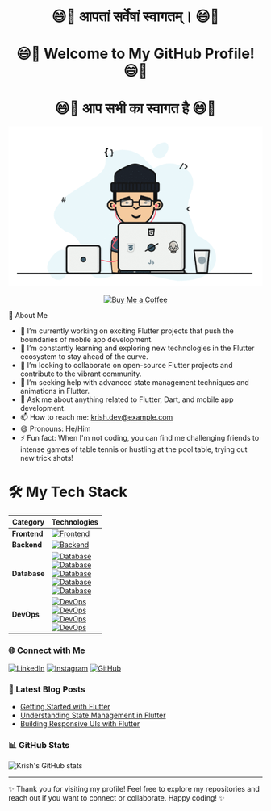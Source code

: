 <div align="center">

 # 😄🎉 आपतां सर्वेषां स्वागतम्। 😄🎉

# 😄🎉 Welcome to My GitHub Profile! 😄🎉

# 😄🎉 आप सभी का स्वागत है 😄🎉

![Greeting](https://github.com/Krish0034/profile/blob/main/developer.gif)


[![Buy Me a Coffee](https://img.shields.io/badge/Buy%20Me%20a%20Coffee-F7BA2A?style=flat-square&logo=buy-me-a-coffee&logoColor=black)](https://buymeacoffee.com/krish0034)


</div>

🚀 About Me
- 🔭 I’m currently working on exciting Flutter projects that push the boundaries of mobile app development.
- 🌱 I’m constantly learning and exploring new technologies in the Flutter ecosystem to stay ahead of the curve.
- 👯 I’m looking to collaborate on open-source Flutter projects and contribute to the vibrant community.
- 🤔 I’m seeking help with advanced state management techniques and animations in Flutter.
- 💬 Ask me about anything related to Flutter, Dart, and mobile app development.
- 📫 How to reach me: krish.dev@example.com
- 😄 Pronouns: He/Him
- ⚡ Fun fact: When I'm not coding, you can find me challenging friends to intense games of table tennis or hustling at the pool table, trying out new trick shots!
# 🛠️ My Tech Stack

| Category   | Technologies |
|------------|--------------|
| **Frontend** | [![Frontend](https://img.shields.io/badge/Frontend-Flutter-02569B?style=flat-square&logo=flutter&logoColor=white)](https://flutter.dev/) |
| **Backend**  | [![Backend](https://img.shields.io/badge/Backend-Java-007396?style=flat-square&logo=java&logoColor=white)](https://www.java.com/) |
| **Database** | [![Database](https://img.shields.io/badge/Database-MySQL-4479A1?style=flat-square&logo=mysql&logoColor=white)](https://www.mysql.com/) <br> [![Database](https://img.shields.io/badge/Database-PostgreSQL-4169E1?style=flat-square&logo=postgresql&logoColor=white)](https://www.postgresql.org/) <br> [![Database](https://img.shields.io/badge/Database-MongoDB-47A248?style=flat-square&logo=mongodb&logoColor=white)](https://www.mongodb.com/) <br> [![Database](https://img.shields.io/badge/Database-Firebase-FFCA28?style=flat-square&logo=firebase&logoColor=black)](https://firebase.google.com/) <br> [![Database](https://img.shields.io/badge/Database-Oracle-F80000?style=flat-square&logo=oracle&logoColor=white)](https://www.oracle.com/database/) |
| **DevOps**   | [![DevOps](https://img.shields.io/badge/DevOps-Azure-0089D6?style=flat-square&logo=microsoft-azure&logoColor=white)](https://azure.microsoft.com/) <br> [![DevOps](https://img.shields.io/badge/DevOps-Git-F05032?style=flat-square&logo=git&logoColor=white)](https://git-scm.com/) <br> [![DevOps](https://img.shields.io/badge/DevOps-Google%20Cloud-4285F4?style=flat-square&logo=google-cloud&logoColor=white)](https://cloud.google.com/) <br> [![DevOps](https://img.shields.io/badge/DevOps-AWS-232F3E?style=flat-square&logo=amazon-aws&logoColor=white)](https://aws.amazon.com/) |



### 🌐 Connect with Me
[![LinkedIn](https://img.shields.io/badge/LinkedIn-0A66C2?style=flat-square&logo=linkedin&logoColor=white)](https://www.linkedin.com/in/krish0034/)
[![Instagram](https://img.shields.io/badge/Instagram-E4405F?style=flat-square&logo=instagram&logoColor=white)](https://www.instagram.com/_kumar_krishn/)
[![GitHub](https://img.shields.io/badge/GitHub-100000?style=flat-square&logo=github&logoColor=white)](https://github.com/Krish0034)

### 📝 Latest Blog Posts
- [Getting Started with Flutter](https://example.com/blog/getting-started-with-flutter)
- [Understanding State Management in Flutter](https://example.com/blog/state-management-in-flutter)
- [Building Responsive UIs with Flutter](https://example.com/blog/responsive-uis-in-flutter)

### 📊 GitHub Stats
![Krish's GitHub stats](https://github-readme-stats.vercel.app/api?username=Krish0034&show_icons=true&theme=radical)

---

✨ Thank you for visiting my profile! Feel free to explore my repositories and reach out if you want to connect or collaborate. Happy coding! ✨

